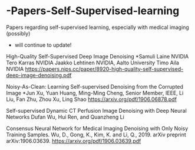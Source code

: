 # -Papers-Self-Supervised-learning
Papers regarding self-supervised learning, especially with medical imaging (possibly)
 - will continue to update!

High-Quality Self-Supervised Deep Image Denoising 
*Samuli Laine
NVIDIA
Tero Karras
NVIDIA
Jaakko Lehtinen
NVIDIA, Aalto University
Timo Aila
NVIDIA
https://papers.nips.cc/paper/8920-high-quality-self-supervised-deep-image-denoising.pdf

Noisy-As-Clean: Learning Self-supervised
Denoising from the Corrupted Image
*Jun Xu, Yuan Huang, Ming-Ming Cheng, Senior Member, IEEE, Li Liu, Fan Zhu, Zhou Xu, Ling Shao
https://arxiv.org/pdf/1906.06878.pdf

Self-supervised Dynamic CT Perfusion Image
Denoising with Deep Neural Networks
Dufan Wu, Hui Ren, and Quanzheng Li
 
Consensus Neural Network for Medical Imaging Denoising with Only Noisy Training Samples. Wu, D., Gong, K., Kim, K. and Li, Q., 2019. arXiv preprint arXiv:1906.03639. https://arxiv.org/pdf/1906.03639.pdf
